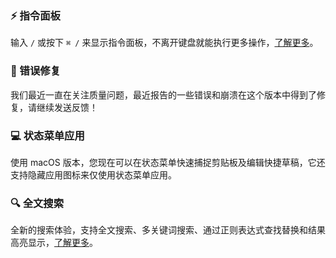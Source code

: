### ⚡️ 指令面板

输入 `/` 或按下 `⌘ /` 来显示指令面板，不离开键盘就能执行更多操作，[了解更多](https://docs.taio.app/#/cn/editor/command-palette)。

### 🐞 错误修复

我们最近一直在关注质量问题，最近报告的一些错误和崩溃在这个版本中得到了修复，请继续发送反馈！

### 💻 状态菜单应用

使用 macOS 版本，您现在可以在状态菜单快速捕捉剪贴板及编辑快捷草稿，它还支持隐藏应用图标来仅使用状态菜单应用。

### 🔍 全文搜索

全新的搜索体验，支持全文搜索、多关键词搜索、通过正则表达式查找替换和结果高亮显示，[了解更多](https://docs.taio.app/#/cn/editor/search)。